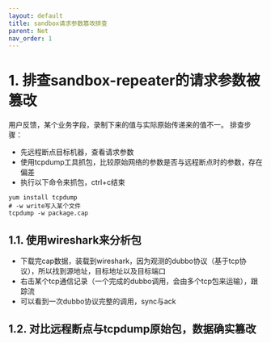 ```yaml
---
layout: default
title: sandbox请求参数篡改排查
parent: Net
nav_order: 1
---
```


# 1. 排查sandbox-repeater的请求参数被篡改

用户反馈，某个业务字段，录制下来的值与实际原始传递来的值不一。
排查步骤：

- 先远程断点目标机器，查看请求参数
- 使用tcpdump工具抓包，比较原始网络的参数是否与远程断点时的参数，存在偏差
- 执行以下命令来抓包，ctrl+c结束

```shell
yum install tcpdump
# -w write写入某个文件 
tcpdump -w package.cap 
```

## 1.1. 使用wireshark来分析包

- 下载完cap数据，装载到wireshark，因为观测的dubbo协议（基于tcp协议），所以找到源地址，目标地址以及目标端口
- 右击某个tcp通信记录（一个完成的dubbo调用，会由多个tcp包来运输），跟踪流
- 可以看到一次dubbo协议完整的调用，sync与ack

## 1.2. 对比远程断点与tcpdump原始包，数据确实篡改